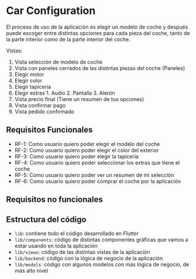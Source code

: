 # Car Configuration

El proceso de uso de la aplicación es elegir un modelo de coche y después puede escoger entre distintas opciones para cada pieza del coche, tanto de la parte interior como de la parte interior del coche.

Vistas:
1. Vista selección de modelo de coche
2. Vista con paneles cerrados de las distintas piezas del coche (Paneles)
  1. Elegir motor
  2. Elegir color
  3. Elegir tapicería
  4. Elegir extras
    1. Audio
    2. Pantalla
    3. Alerón
3. Vista precio final (Tiene un resumen de tus opciones)
4. Vista confirmar pago
5. Vista pedido confirmado

## Requisitos Funcionales

- RF-1: Como usuario quiero poder elegir el modelo del coche
- RF-2: Como usuario quiero poder elegir el color del exterior
- RF-3: Como usuario quiero poder elegir la tapicería
- RF-4: Como usuario quiero poder seleccionar los extras que tiene el coche
- RF-5: Como usuario quiero poder ver un resumen de mi selección
- RF-6: Como usuario quiero poder comprar el coche por la aplicación

## Requisitos no funcionales

## Estructura del código

- `lib`: contiene todo el código desarrollado en *Flutter*
- `lib/components`: código de distintas componentes gráficas que vamos a estar usando en toda la aplicación
- `lib/views`: código de las distintas vistas de la aplicación
- `lib/backend`: código con la lógica de negocio de la aplicación
- `lib/models`: código con algunos modelos con más lógica de negocio, de más alto nivel
